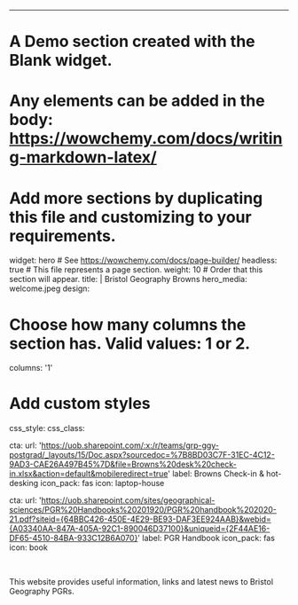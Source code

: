 ---
# A Demo section created with the Blank widget.
# Any elements can be added in the body: https://wowchemy.com/docs/writing-markdown-latex/
# Add more sections by duplicating this file and customizing to your requirements.

widget: hero  # See https://wowchemy.com/docs/page-builder/
headless: true  # This file represents a page section.
weight: 10  # Order that this section will appear.
title: |
  Bristol Geography Browns
hero_media: welcome.jpeg
design:
  # Choose how many columns the section has. Valid values: 1 or 2.
  columns: '1'
  # Add custom styles
  css_style:
  css_class:

cta:
  url: 'https://uob.sharepoint.com/:x:/r/teams/grp-ggy-postgrad/_layouts/15/Doc.aspx?sourcedoc=%7B8BD03C7F-31EC-4C12-9AD3-CAE26A497B45%7D&file=Browns%20desk%20check-in.xlsx&action=default&mobileredirect=true'
  label: Browns Check-in & hot-desking
  icon_pack: fas
  icon: laptop-house

cta:
  url: 'https://uob.sharepoint.com/sites/geographical-sciences/PGR%20Handbooks%20201920/PGR%20handbook%202020-21.pdf?siteid={64BBC426-450E-4E29-BE93-DAF3EE924AAB}&webid={A03340AA-847A-405A-92C1-890046D37100}&uniqueid={2F44AE16-DF65-4510-84BA-933C12B6A070}'
  label: PGR Handbook
  icon_pack: fas
  icon: book

<br>

This website provides useful information, links and latest news to Bristol Geography PGRs. 



